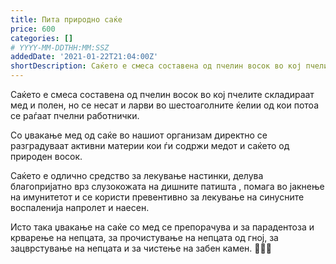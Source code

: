 ```yaml
---
title: Пита природно саќе
price: 600
categories: []
# YYYY-MM-DDTHH:MM:SSZ
addedDate: '2021-01-22T21:04:00Z'
shortDescription: Саќето е смеса составена од пчелин восок во кој пчелите складираат мед и полен, но се несат и ларви во шестоаголните ќелии од кои потоа се раѓаат пчелни работнички.
---
```


Саќето е смеса составена од пчелин восок во кој пчелите складираат мед и полен, но се несат и ларви во шестоаголните ќелии од кои потоа се раѓаат пчелни работнички.

Со џвакање мед од саќе во нашиот организам директно се разградуваат активни материи кои ѓи содржи медот и саќето од природен восок.

Саќето е одлично средство за лекување настинки, делува благопријатно врз слузокожата на дишните патишта , помага во јакнење на имунитетот и се користи превентивно за лекување на синусните воспаленија напролет и наесен.

Исто така џвакање на саќе со мед се препорачува и за парадентоза и крварење на непцата, за прочистување на непцата од гној, за зацврстување на непцата и за чистење на забен камен. 🍯🍯🍯
